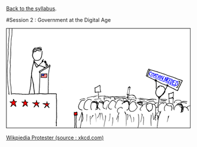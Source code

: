 [Back to the syllabus](readme.md).

#Session 2 : Government at the Digital Age

![](img/wikipedian_protester.png)

[Wikpiedia Protester (source : xkcd.com)](http://xkcd.com/285/)
